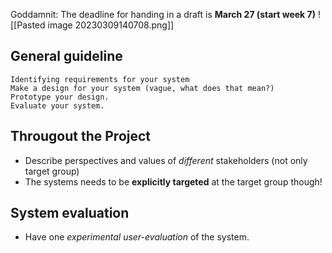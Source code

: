 Goddamnit: The deadline for handing in a draft is __March 27 (start week 7)__
![[Pasted image 20230309140708.png]]

## General guideline
```
Identifying requirements for your system
Make a design for your system (vague, what does that mean?)
Prototype your design.
Evaluate your system.
```


## Througout the Project
- Describe perspectives and values of _different_ stakeholders (not only target group)
- The systems needs to be __explicitly targeted__ at the target group though!

## System evaluation
- Have one _experimental user-evaluation_ of the system.

